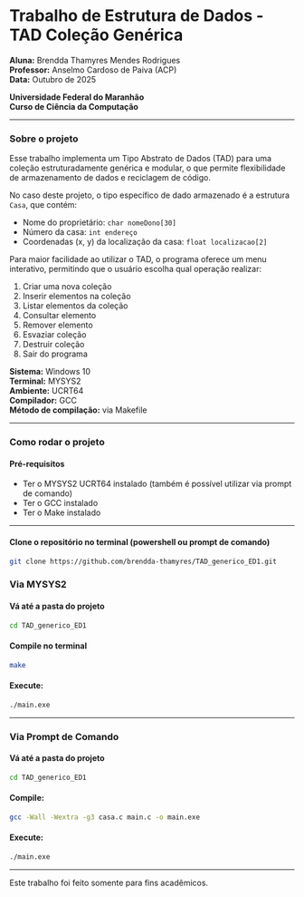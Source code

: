 # Trabalho de Estrutura de Dados - TAD Coleção Genérica

**Aluna:** Brendda Thamyres Mendes Rodrigues  
**Professor:** Anselmo Cardoso de Paiva (ACP)  
**Data:** Outubro de 2025

**Universidade Federal do Maranhão**  
**Curso de Ciência da Computação**

---

### Sobre o projeto

Esse trabalho implementa um Tipo Abstrato de Dados (TAD) para uma coleção estruturadamente genérica e modular, o que permite flexibilidade de armazenamento de dados e reciclagem de código.

No caso deste projeto, o tipo específico de dado armazenado é a estrutura `Casa`, que contém:

- Nome do proprietário: `char nomeDono[30]`
- Número da casa: `int endereço`
- Coordenadas (x, y) da localização da casa: `float localizacao[2]`

Para maior facilidade ao utilizar o TAD, o programa oferece um menu interativo, permitindo que o usuário escolha qual operação realizar:

1. Criar uma nova coleção  
2. Inserir elementos na coleção  
3. Listar elementos da coleção  
4. Consultar elemento  
5. Remover elemento  
6. Esvaziar coleção  
7. Destruir coleção  
8. Sair do programa  

**Sistema:** Windows 10  
**Terminal:** MYSYS2  
**Ambiente:** UCRT64  
**Compilador:** GCC  
**Método de compilação:** via Makefile  

---

### Como rodar o projeto

#### Pré-requisitos

- Ter o MYSYS2 UCRT64 instalado (também é possível utilizar via prompt de comando)
- Ter o GCC instalado
- Ter o Make instalado

---

#### Clone o repositório no terminal (powershell ou prompt de comando)

```bash
git clone https://github.com/brendda-thamyres/TAD_generico_ED1.git
````

### Via MYSYS2

#### Vá até a pasta do projeto

```bash
cd TAD_generico_ED1
```

#### Compile no terminal

```bash
make
```

#### Execute:

```bash
./main.exe
```

---

### Via Prompt de Comando

#### Vá até a pasta do projeto

```bash
cd TAD_generico_ED1
```

#### Compile:

```bash
gcc -Wall -Wextra -g3 casa.c main.c -o main.exe
```

#### Execute:

```bash
./main.exe
```

--- 
Este trabalho foi feito somente para fins acadêmicos.
